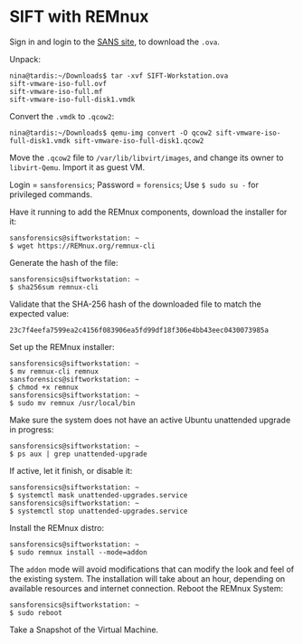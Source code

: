 # SIFT with REMnux

Sign in and login to the [SANS site](https://www.sans.org/tools/sift-workstation/), to download the `.ova`.

Unpack:

```text
nina@tardis:~/Downloads$ tar -xvf SIFT-Workstation.ova
sift-vmware-iso-full.ovf
sift-vmware-iso-full.mf
sift-vmware-iso-full-disk1.vmdk
```

Convert the `.vmdk` to `.qcow2`:

```text
nina@tardis:~/Downloads$ qemu-img convert -O qcow2 sift-vmware-iso-full-disk1.vmdk sift-vmware-iso-full-disk1.qcow2
```

Move the `.qcow2` file to `/var/lib/libvirt/images`, and change its owner to `libvirt-Qemu`. Import it as guest VM.

Login = `sansforensics`; Password = `forensics`; Use `$ sudo su -` for privileged commands.

Have it running to add the REMnux components, download the installer for it:

```text
sansforensics@siftworkstation: ~
$ wget https://REMnux.org/remnux-cli
```

Generate the hash of the file:

```text
sansforensics@siftworkstation: ~
$ sha256sum remnux-cli
```

Validate that the SHA-256 hash of the downloaded file to match the expected value:

`23c7f4eefa7599ea2c4156f083906ea5fd99df18f306e4bb43eec0430073985a`

Set up the REMnux installer:

```text
sansforensics@siftworkstation: ~
$ mv remnux-cli remnux
sansforensics@siftworkstation: ~
$ chmod +x remnux
sansforensics@siftworkstation: ~
$ sudo mv remnux /usr/local/bin
```

Make sure the system does not have an active Ubuntu unattended upgrade in progress:

```text
sansforensics@siftworkstation: ~
$ ps aux | grep unattended-upgrade
```

If active, let it finish, or disable it:

```text
sansforensics@siftworkstation: ~
$ systemctl mask unattended-upgrades.service
sansforensics@siftworkstation: ~
$ systemctl stop unattended-upgrades.service
```

Install the REMnux distro:

```text
sansforensics@siftworkstation: ~
$ sudo remnux install --mode=addon
```

The `addon` mode will avoid modifications that can modify the look and feel of the existing system. The installation will take about an hour, depending on available resources and internet connection. Reboot the  REMnux System:

```text
sansforensics@siftworkstation: ~
$ sudo reboot
```

Take a Snapshot of the Virtual Machine. 
